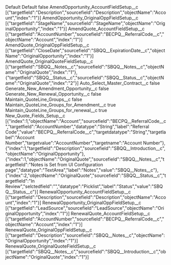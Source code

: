 <?xml version="1.0" encoding="UTF-8"?>
<CustomMetadata xmlns="http://soap.sforce.com/2006/04/metadata" xmlns:xsi="http://www.w3.org/2001/XMLSchema-instance" xmlns:xsd="http://www.w3.org/2001/XMLSchema">
    <label>Default</label>
    <values>
    <label>Default</label>
</values>
    <protected>false</protected>
    <values>
        <field>AmendOpportunity_AccountFieldSetup__c</field>
        <value xsi:type="xsd:string">[{&quot;targetfield&quot;:&quot;Description&quot;,&quot;sourcefield&quot;:&quot;Description&quot;,&quot;objectName&quot;:&quot;Account&quot;,&quot;index&quot;:&quot;1&quot;}]</value>
    </values>
    <values>
        <field>AmendOpportunity_OriginalOppFieldSetup__c</field>
        <value xsi:type="xsd:string">[{&quot;targetfield&quot;:&quot;StageName&quot;,&quot;sourcefield&quot;:&quot;StageName&quot;,&quot;objectName&quot;:&quot;OriginalOpportunity&quot;,&quot;index&quot;:&quot;1&quot;}]</value>
    </values>
    <values>
        <field>AmendQuote_AccountFieldSetup__c</field>
        <value xsi:type="xsd:string">[{&quot;targetfield&quot;:&quot;AccountNumber&quot;,&quot;sourcefield&quot;:&quot;BECPQ__ReferralCode__c&quot;,&quot;objectName&quot;:&quot;Account&quot;,&quot;index&quot;:&quot;1&quot;}]</value>
    </values>
    <values>
        <field>AmendQuote_OriginalOppFieldSetup__c</field>
        <value xsi:type="xsd:string">[{&quot;targetfield&quot;:&quot;CloseDate&quot;,&quot;sourcefield&quot;:&quot;SBQQ__ExpirationDate__c&quot;,&quot;objectName&quot;:&quot;OriginalOpportunity&quot;,&quot;index&quot;:&quot;1&quot;}]</value>
    </values>
    <values>
        <field>AmendQuote_OriginalQuoteFieldSetup__c</field>
        <value xsi:type="xsd:string">[{&quot;targetfield&quot;:&quot;SBQQ__Notes__c&quot;,&quot;sourcefield&quot;:&quot;SBQQ__Notes__c&quot;,&quot;objectName&quot;:&quot;OriginalQuote&quot;,&quot;index&quot;:&quot;1&quot;},{&quot;targetfield&quot;:&quot;SBQQ__Status__c&quot;,&quot;sourcefield&quot;:&quot;SBQQ__Status__c&quot;,&quot;objectName&quot;:&quot;OriginalQuote&quot;,&quot;index&quot;:&quot;2&quot;}]</value>
    </values>
    <values>
        <field>Auto_Select_Master_Contract__c</field>
        <value xsi:type="xsd:boolean">false</value>
    </values>
    <values>
        <field>Generate_New_Amendment_Opportunity__c</field>
        <value xsi:type="xsd:boolean">false</value>
    </values>
    <values>
        <field>Generate_New_Renewal_Opportunity__c</field>
        <value xsi:type="xsd:boolean">false</value>
    </values>
    <values>
        <field>Maintain_QuoteLine_Groups__c</field>
        <value xsi:type="xsd:boolean">false</value>
    </values>
    <values>
        <field>Maintain_QuoteLine_Groups_for_Amendment__c</field>
        <value xsi:type="xsd:boolean">true</value>
    </values>
    <values>
        <field>Maintain_QuoteLine_Groups_for_renewal__c</field>
        <value xsi:type="xsd:boolean">true</value>
    </values>
    <values>
        <field>New_Quote_Fields_Setup__c</field>
        <value xsi:type="xsd:string">[{&quot;index&quot;:1,&quot;objectName&quot;:&quot;Account&quot;,&quot;sourcefield&quot;:&quot;BECPQ__ReferralCode__c&quot;,&quot;targetfield&quot;:&quot;AccountNumber&quot;,&quot;datatype&quot;:&quot;String&quot;,&quot;label&quot;:&quot;Referral Code&quot;,&quot;value&quot;:&quot;BECPQ__ReferralCode__c&quot;,&quot;targetdatatype&quot;:&quot;String&quot;,&quot;targetlabel&quot;:&quot;Account Number&quot;,&quot;targetvalue&quot;:&quot;AccountNumber&quot;,&quot;targetname&quot;:&quot;Account Number&quot;},{&quot;index&quot;:1,&quot;targetfield&quot;:&quot;Description&quot;,&quot;sourcefield&quot;:&quot;SBQQ__Introduction__c&quot;,&quot;objectName&quot;:&quot;OriginalOpportunity&quot;},{&quot;index&quot;:1,&quot;objectName&quot;:&quot;OriginalQuote&quot;,&quot;sourcefield&quot;:&quot;SBQQ__Notes__c&quot;,&quot;targetfield&quot;:&quot;Notes is Set from UI Configuration page&quot;,&quot;datatype&quot;:&quot;TextArea&quot;,&quot;label&quot;:&quot;Notes&quot;,&quot;value&quot;:&quot;SBQQ__Notes__c&quot;},{&quot;index&quot;:2,&quot;objectName&quot;:&quot;OriginalQuote&quot;,&quot;sourcefield&quot;:&quot;SBQQ__Status__c&quot;,&quot;targetfield&quot;:&quot;In Review&quot;,&quot;selctedfield&quot;:&quot;&quot;,&quot;datatype&quot;:&quot;Picklist&quot;,&quot;label&quot;:&quot;Status&quot;,&quot;value&quot;:&quot;SBQQ__Status__c&quot;}]</value>
    </values>
    <values>
        <field>RenewalOpportunity_AccountFieldSetup__c</field>
        <value xsi:type="xsd:string">[{&quot;targetfield&quot;:&quot;Description&quot;,&quot;sourcefield&quot;:&quot;Description&quot;,&quot;objectName&quot;:&quot;Account&quot;,&quot;index&quot;:&quot;1&quot;}]</value>
    </values>
    <values>
        <field>RenewalOpportunity_OriginalOppFieldSetup__c</field>
        <value xsi:type="xsd:string">[{&quot;targetfield&quot;:&quot;LeadSource&quot;,&quot;sourcefield&quot;:&quot;LeadSource&quot;,&quot;objectName&quot;:&quot;OriginalOpportunity&quot;,&quot;index&quot;:&quot;1&quot;}]</value>
    </values>
    <values>
        <field>RenewalQuote_AccountFieldSetup__c</field>
        <value xsi:type="xsd:string">[{&quot;targetfield&quot;:&quot;AccountNumber&quot;,&quot;sourcefield&quot;:&quot;BECPQ__ReferralCode__c&quot;,&quot;objectName&quot;:&quot;Account&quot;,&quot;index&quot;:&quot;1&quot;}]</value>
    </values>
    <values>
        <field>RenewalQuote_OriginalOppFieldSetup__c</field>
        <value xsi:type="xsd:string">[{&quot;targetfield&quot;:&quot;Description&quot;,&quot;sourcefield&quot;:&quot;SBQQ__Notes__c&quot;,&quot;objectName&quot;:&quot;OriginalOpportunity&quot;,&quot;index&quot;:&quot;1&quot;}]</value>
    </values>
    <values>
        <field>RenewalQuote_OriginalQuoteFieldSetup__c</field>
        <value xsi:type="xsd:string">[{&quot;targetfield&quot;:&quot;SBQQ__Notes__c&quot;,&quot;sourcefield&quot;:&quot;SBQQ__Introduction__c&quot;,&quot;objectName&quot;:&quot;OriginalQuote&quot;,&quot;index&quot;:&quot;1&quot;}]</value>
    </values>
</CustomMetadata>
